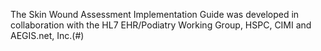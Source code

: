 The Skin Wound Assessment Implementation Guide was developed in collaboration with the HL7 EHR/Podiatry Working Group, HSPC, CIMI and AEGIS.net, Inc.(#) 
